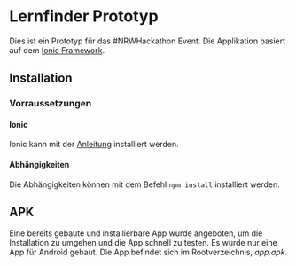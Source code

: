 # Lernfinder Prototyp

Dies ist ein Prototyp für das #NRWHackathon Event. Die Applikation basiert auf dem [Ionic Framework](http://ionicframework.com/).

## Installation

### Vorraussetzungen

#### Ionic
Ionic kann mit der [Anleitung](http://ionicframework.com/getting-started/) installiert werden.

#### Abhängigkeiten
Die Abhängigkeiten können mit dem Befehl `npm install` installiert werden.

## APK

Eine bereits gebaute und installierbare App wurde angeboten, um die Installation zu umgehen und die App schnell zu testen. Es wurde nur eine App für Android gebaut. Die App befindet sich im Rootverzeichnis, _app.apk_.
